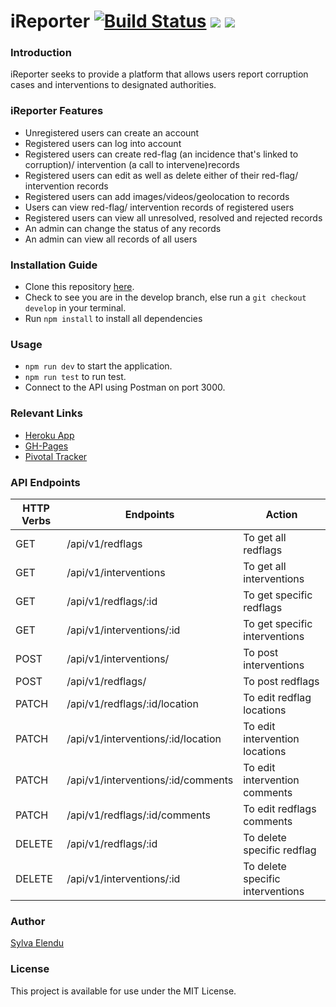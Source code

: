 # iReporter [![Build Status](https://travis-ci.com/blackdevelopa/iReporter.svg?branch=develop)](https://travis-ci.com/blackdevelopa/iReporter) <a href="https://codeclimate.com/github/blackdevelopa/iReporter/maintainability"><img src="https://api.codeclimate.com/v1/badges/c6341af171d23107cbc1/maintainability" /></a> <a href="https://codeclimate.com/github/blackdevelopa/iReporter/test_coverage"><img src="https://api.codeclimate.com/v1/badges/c6341af171d23107cbc1/test_coverage" /></a>

### Introduction
iReporter seeks to provide a platform that allows users report corruption cases and interventions to designated authorities.

### iReporter Features
* Unregistered users can create an account
* Registered users can log into account
* Registered users can create red-flag (an incidence that's linked to corruption)/ intervention (a call to intervene)records
* Registered users can edit as well as delete either of their red-flag/ intervention records
* Registered users can add images/videos/geolocation to records
* Users can view red-flag/ intervention records of registered users
* Registered users can view all unresolved, resolved and rejected records
* An admin can change the status of any records
* An admin can view all records of all users

### Installation Guide
* Clone this repository [here](https://github.com/blackdevelopa/iReporter.git).
* Check to see you are in the develop branch, else run a `git checkout develop` in your terminal.
* Run `npm install` to install all dependencies

### Usage
* `npm run dev` to start the application.
* `npm run test` to run test.
* Connect to the API using Postman on port 3000.

### Relevant Links
* [Heroku App](https://ireporter234.herokuapp.com/)
* [GH-Pages](https://blackdevelopa.github.io/iReporter/)
* [Pivotal Tracker](https://www.pivotaltracker.com/n/projects/2226848)

### API Endpoints
| HTTP Verbs | Endpoints | Action |
| --- | --- | --- |
| GET | /api/v1/redflags | To get all redflags |
| GET | /api/v1/interventions | To get all interventions |
| GET | /api/v1/redflags/:id | To get specific redflags |
| GET | /api/v1/interventions/:id | To get specific interventions |
| POST | /api/v1/interventions/ | To post interventions |
| POST | /api/v1/redflags/ | To post redflags |
| PATCH | /api/v1/redflags/:id/location | To edit redflag locations |
| PATCH | /api/v1/interventions/:id/location | To edit intervention locations |
| PATCH | /api/v1/interventions/:id/comments | To edit intervention comments |
| PATCH | /api/v1/redflags/:id/comments | To edit redflags comments |
| DELETE | /api/v1/redflags/:id | To delete specific redflag |
| DELETE | /api/v1/interventions/:id | To delete specific interventions |


### Author
[Sylva Elendu](https://github.com/blackdevelopa)

### License
This project is available for use under the MIT License.